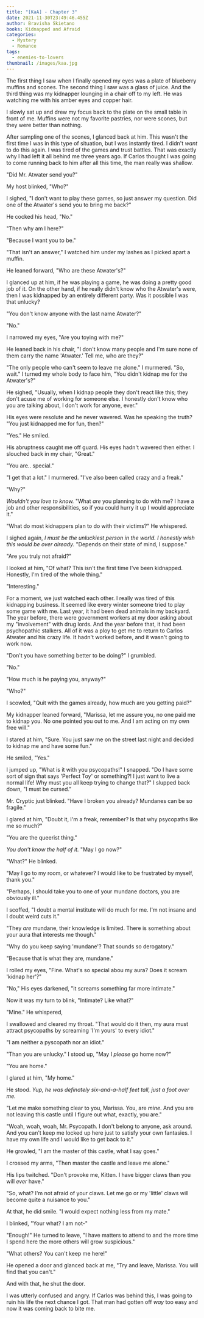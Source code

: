 ```yaml
---
title: "[KaA] - Chapter 3"
date: 2021-11-30T23:49:46.455Z
author: Bravisha Skietano
books: Kidnapped and Afraid
categories:
  - Mystery
  - Romance
tags:
  - enemies-to-lovers
thumbnail: /images/kaa.jpg
---
```

The first thing I saw when I finally opened my eyes was a plate of blueberry muffins and scones. The second thing I saw was a glass of juice. And the third thing was my kidnapper lounging in a chair off to my left. He was watching me with his amber eyes and copper hair.

I slowly sat up and drew my focus back to the plate on the small table in front of me. Muffins were not my favorite pastries, nor were scones, but they were better than nothing.

After sampling one of the scones, I glanced back at him. This wasn't the first time I was in this type of situation, but I was instantly tired. I didn't *want* to do this again. I was tired of the games and trust battles. That was exactly why I had left it all behind me three years ago. If Carlos thought I was going to come running back to him after all this time, the man really was shallow.

"Did Mr. Atwater send you?"

My host blinked, "Who?"

I sighed, "I don't want to play these games, so just answer my question. Did one of the Atwater's send you to bring me back?"

He cocked his head, "No."

"Then why am I here?"

"Because I want you to be."

"That isn't an answer," I watched him under my lashes as I picked apart a muffin.

He leaned forward, "Who are these Atwater's?"

I glanced up at him, if he was playing a game, he was doing a pretty good job of it. On the other hand, if he really didn't know who the Atwater's were, then I was kidnapped by an entirely different party. Was it possible I was that unlucky?

"You don't know anyone with the last name Atwater?"

"No."

I narrowed my eyes, "Are you toying with me?"

He leaned back in his chair, "I don't know many people and I'm sure none of them carry the name 'Atwater.' Tell me, who are they?"

"The only people who can't seem to leave me alone." I murmered. "So, wait." I turned my whole body to face him, "You didn't kidnap me for the Atwater's?"

He sighed, "Usually, when I kidnap people they don't react like this; they don't acuse me of working for someone else. I honestly don't know who you are talking about, I don't work for anyone, ever."

His eyes were resolute and he never wavered. Was he speaking the truth? "You just kidnapped me for fun, then?"

"Yes." He smiled.

His abruptness caught me off guard. His eyes hadn't wavered then either. I slouched back in my chair, "Great."

"You are.. special."

"I get that a lot." I murmered. "I've also been called crazy and a freak."

"Why?"

*Wouldn't you love to know.* "What *are* you planning to do with me? I have a job and other responsibilities, so if you could hurry it up I would appreciate it."

"What do most kidnappers plan to do with their victims?" He whispered.

I sighed again, *I must be the unluckiest person in the world. I honestly wish this would be over already.* "Depends on their state of mind, I suppose."

"Are you truly not afraid?"

I looked at him, "Of what? This isn't the first time I've been kidnapped. Honestly, I'm tired of the whole thing."

"Interesting."

For a moment, we just watched each other. I really was tired of this kidnapping business. It seemed like every winter someone tried to play some game with me. Last year, it had been dead animals in my backyard. The year before, there were government workers at my door asking about my "involvement" with drug lords. And the year before that, it had been psychopathic stalkers. All of it was a ploy to get me to return to Carlos Atwater and his crazy life. It hadn't worked before, and it wasn't going to work now.

"Don't you have something better to be doing?" I grumbled.

"No."

"How much is he paying you, anyway?"

"Who?"

I scowled, "Quit with the games already, how much are you getting paid?"

My kidnapper leaned forward, "Marissa, let me assure you, no one paid me to kidnap you. No one pointed you out to me. And I am acting on my own free will."

I stared at him, "Sure. You just saw me on the street last night and decided to kidnap me and have some fun."

He smiled, "Yes."

I jumped up, "What is it with you psycopaths!" I snapped. "Do I have some sort of sign that says 'Perfect Toy' or something?! I just want to live a normal life! Why must you all keep trying to change that?" I slupped back down, "I must be cursed."

Mr. Cryptic just blinked. "Have I broken you already? Mundanes can be so fragile."

I glared at him, "Doubt it, I'm a freak, remember? Is that why psycopaths like me so much?"

"You are the queerist thing."

*You don't know the half of it.* "May I go now?"

"What?" He blinked.

"May I go to my room, or whatever? I would like to be frustrated by myself, thank you."

"Perhaps, I should take you to one of your mundane doctors, you are obviously ill."

I scoffed, "I doubt a mental institute will do much for me. I'm not insane and I doubt weird cuts it."

"They *are* mundane, their knowledge is limited. There is something about your aura that interests me though."

"Why do you keep saying 'mundane'? That sounds so derogatory."

"Because that is what they are, mundane."

I rolled my eyes, "Fine. What's so special abou my aura? Does it scream 'kidnap her'?"

"No," His eyes darkened, "it screams something far more intimate."

Now it was my turn to blink, "Intimate? Like what?"

"Mine." He whispered,

I swallowed and cleared my throat. "That would do it then, my aura must attract psycopaths by screaming 'I'm yours' to every idiot."

"I am neither a pyscopath nor an idiot."

"Than you are unlucky." I stood up, "May I *please* go home now?"

"You are home."

I glared at him, "My home."

He stood. *Yup, he was definately six-and-a-half feet tall, just a foot over me.*

"Let me make something clear to you, Marissa. You, are *mine*. And you are not leaving this castle until I figure out what, exactly, you are."

"Woah, woah, woah, Mr. Psycopath. I don't belong to anyone, ask around. And you can't keep me locked up here just to satisfy your own fantasies. I have my own life and I would like to get back to it."

He growled, "I am the master of this castle, what I say goes."

I crossed my arms, "Then master the castle and leave me alone."

His lips twitched. "Don't provoke me, Kitten. I have bigger claws than you will *ever* have."

"So, what? I'm not afraid of your claws. Let me go or my 'little' claws will become quite a nuisance to you."

At that, he did smile. "I would expect nothing less from my mate."

I blinked, "Your what? I am not-"

"Enough!" He turned to leave, "I have matters to attend to and the more time I spend here the more others will grow suspicious."

"What others? You can't keep me here!"

He opened a door and glanced back at me, "Try and leave, Marissa. You will find that you can't."

And with that, he shut the door.

I was utterly confused and angry. If Carlos was behind this, I was going to ruin his life the next chance I got. That man had gotten off *way* too easy and now it was coming back to bite me.